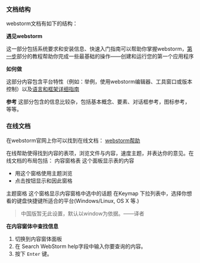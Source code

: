 
### 文档结构
webstorm文档有如下的结构：

**遇见webstorm**

这一部分包括系统要求和安装信息、快速入门指南可以帮助你掌握webstorm，[第一步](https://www.jetbrains.com/help/webstorm/2016.1/first-steps.html)部分的教程帮助你完成一些最基础的操作——创建和运行您的第一个应用程序

**如何做**

这部分内容包含平台特性（例如：举例，使用webstorm编辑器、工具窗口或版本控制）以及[语言和框架详细指南](https://www.jetbrains.com/help/webstorm/2016.1/language-and-framework-specific-guidelines.html)

**参考**
这部分包含的信息比较杂，包括基本概念、要素、对话框参考，图标参考，等等。

### 在线文档
在webstorm官网上你可以找到在线文档：
[webstorm帮助](https://www.jetbrains.com/help/webstorm/2016.1/meet-webstorm.html)

在线帮助使得找到内容的表项，浏览文件与内容，速度主题，并表达你的意见。在线文档的布局包括：
内容窗格表
这个面板显示表的内容
* 用这个窗格使用主题浏览
* 点击按钮显示和因此窗格

主题窗格
这个窗格显示内容窗格中选中的话题
在Keymap 下拉列表中，选择你想看的键盘快捷键所适合的平台(Windows/Linux, OS X 等.)
> 中国版暂无此设置，默认以window为依据。——译者

**在内容窗体中查找信息**

1. 切换到内容窗体面板
2. 在 Search WebStorm help字段中输入你要查询的内容。
3. 按下 `Enter` 键。